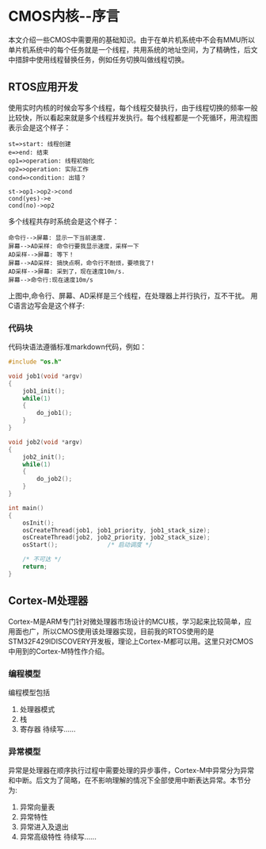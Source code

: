 # CMOS内核--序言
本文介绍一些CMOS中需要用的基础知识。由于在单片机系统中不会有MMU所以单片机系统中的每个任务就是一个线程，共用系统的地址空间，为了精确性，后文中措辞中使用线程替换任务，例如任务切换叫做线程切换。

## RTOS应用开发
使用实时内核的时候会写多个线程，每个线程交替执行，由于线程切换的频率一般比较快，所以看起来就是多个线程并发执行。每个线程都是一个死循环，用流程图表示会是这个样子：

```flow
st=>start: 线程创建
e=>end: 结束
op1=>operation: 线程初始化
op2=>operation: 实际工作
cond=>condition: 出错？

st->op1->op2->cond
cond(yes)->e
cond(no)->op2
```
多个线程共存时系统会是这个样子：
```sequence
命令行-->屏幕: 显示一下当前速度.
屏幕-->AD采样: 命令行要我显示速度，采样一下
AD采样-->屏幕: 等下！
屏幕-->AD采样: 搞快点啊，命令行不耐烦，要喷我了!
AD采样-->屏幕: 采到了，现在速度10m/s.
屏幕-->命令行:现在速度10m/s
```
上图中,命令行、屏幕、AD采样是三个线程，在处理器上并行执行，互不干扰。
用C语言边写会是这个样子:
### 代码块
代码块语法遵循标准markdown代码，例如：
``` c
#include "os.h"

void job1(void *argv)
{
    job1_init();
    while(1)
    {
        do_job1();
    }
}

void job2(void *argv)
{
    job2_init();
    while(1)
    {
        do_job2();
    }
}

int main()
{
    osInit();
    osCreateThread(job1, job1_priority, job1_stack_size);
    osCreateThread(job2, job2_priority, job2_stack_size);
    osStart();              /* 启动调度 */

    /* 不可达 */
    return;
}
```
## Cortex-M处理器
Cortex-M是ARM专门针对微处理器市场设计的MCU核，学习起来比较简单，应用面也广，所以CMOS使用该处理器实现，目前我的RTOS使用的是STM32F429IDISCOVERY开发板，理论上Cortex-M都可以用。这里只对CMOS中用到的Cortex-M特性作介绍。

### 编程模型
编程模型包括
1. 处理器模式
2. 栈
3. 寄存器
待续写......

### 异常模型
异常是处理器在顺序执行过程中需要处理的异步事件，Cortex-M中异常分为异常和中断。后文为了简略，在不影响理解的情况下全部使用中断表达异常。本节分为:
1. 异常向量表
2. 异常特性
3. 异常进入及退出
4. 异常高级特性
待续写......

